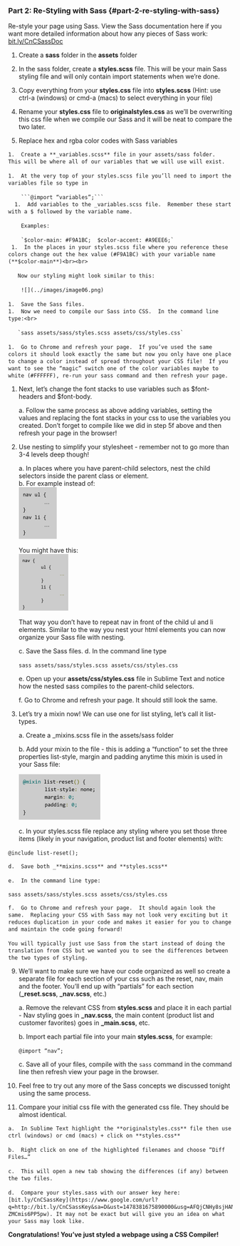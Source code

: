 ### Part 2:  Re-Styling with Sass  {#part-2-re-styling-with-sass}

Re-style your page using Sass. View the Sass documentation here if you want more detailed information about how any pieces of Sass work: [bit.ly/CnCSassDoc](https://www.google.com/url?q=http://bit.ly/CnCSassDoc&sa=D&ust=1478381675862000&usg=AFQjCNGQQHzyokuUfQpu_lxgbfHEUcrGzA) 

  1.  Create a **sass** folder in the **assets** folder

  1.  In the sass folder, create a **styles.scss** file.  This will be your main Sass styling file and will only contain import statements when we’re done.

 1.  Copy everything from your **styles.css** file into **styles.scss** (Hint: use ctrl-a (windows) or cmd-a (macs) to select everything in your file)

 1.  Rename your **styles.css** file to **originalstyles.css** as we’ll be overwriting this css file when we compile our Sass and it will be neat to compare the two later.

 1.  Replace hex and rgba color codes with Sass variables

    1.  Create a **_variables.scss** file in your assets/sass folder.  This will be where all of our variables that we will use will exist.

    1.  At the very top of your styles.scss file you’ll need to import the variables file so type in

        ```@import “variables”;```
      1.  Add variables to the _variables.scss file.  Remember these start with a $ followed by the variable name.  

        Examples:

        `$color-main: #F9A1BC;  $color-accent: #A9EEE6;`
     1.  In the places in your styles.scss file where you reference these colors change out the hex value (#F9A1BC) with your variable name (**$color-main**)<br><br>

       Now our styling might look similar to this:

        ![](../images/image06.png)

    1.  Save the Sass files.
    1.  Now we need to compile our Sass into CSS.  In the command line type:<br>

       `sass assets/sass/styles.scss assets/css/styles.css`

    1.  Go to Chrome and refresh your page.  If you’ve used the same colors it should look exactly the same but now you only have one place to change a color instead of spread throughout your CSS file!  If you want to see the “magic” switch one of the color variables maybe to white (#FFFFFF), re-run your sass command and then refresh your page.
 
1. Next, let’s change the font stacks to use variables such as $font-headers and $font-body.

    a.  Follow the same process as above adding variables, setting the values and replacing the font stacks in your css to use the variables you created. Don’t forget to compile like we did in step 5f above and then refresh your page in the browser!

7.  Use nesting to simplify your stylesheet - remember not to go more than 3-4 levels deep though!

    a.  In places where you have parent-child selectors, nest the child selectors inside the parent class or element.  
    b. For example instead of:<br>
    ![](../images/image05.png)
    
    You might have this:<br>
    ![](../images/image01.png)

    That way you don’t have to repeat nav in front of the child ul and li elements.  Similar to the way you nest your html elements you can now organize your Sass file with nesting.

    c.  Save the Sass files.
    d.  In the command line type

    `sass assets/sass/styles.scss assets/css/styles.css`

    e.  Open up your **assets/css/styles.css** file in Sublime Text and notice how the nested sass compiles to the parent-child selectors.
    
    f.  Go to Chrome and refresh your page.  It should still look the same.

8.  Let’s try a mixin now!  We can use one for list styling, let’s call it list-types.

    a.  Create a _mixins.scss file in the assets/sass folder
    
    b.  Add your mixin to the file - this is adding a “function” to set the three properties list-style, margin and padding anytime this mixin is used in your Sass file:<br>

    ![](../images/image00.png)

    c.  In your styles.scss file replace any styling where you set those three items (likely in your navigation, product list and footer elements) with:

  `@include list-reset();`

    d.  Save both _**mixins.scss** and **styles.scss**
    
    e.  In the command line type:

   `sass assets/sass/styles.scss assets/css/styles.css`

    f.  Go to Chrome and refresh your page.  It should again look the same.  Replacing your CSS with Sass may not look very exciting but it reduces duplication in your code and makes it easier for you to change and maintain the code going forward!  

    You will typically just use Sass from the start instead of doing the translation from CSS but we wanted you to see the differences between the two types of styling.

9.  We’ll want to make sure we have our code organized as well so create a separate file for each section of your css such as the reset, nav, main and the footer. You’ll end up with “partials” for each section (**_reset.scss**, **_nav.scss**, etc.)  

    a.  Remove the relevant CSS from **styles.scss** and place it in each partial - Nav styling goes in **_nav.scss**, the main content (product list and customer favorites) goes in **_main.scss**, etc.
    
    b.  Import each partial file into your main **styles.scss**, for example:

    `@import “nav”;`

    c.  Save all of your files, compile with the `sass` command in the command line then refresh view your page in the browser.

10.  Feel free to try out any more of the Sass concepts we discussed tonight using the same process.

11.  Compare your initial css file with the generated css file.  They should be almost identical.  

    a.  In Sublime Text highlight the **originalstyles.css** file then use ctrl (windows) or cmd (macs) + click on **styles.css**
    
    b.  Right click on one of the highlighted filenames and choose “Diff Files…”
    
    c.  This will open a new tab showing the differences (if any) between the two files.  

    d.  Compare your styles.sass with our answer key here: [bit.ly/CnCSassKey](https://www.google.com/url?q=http://bit.ly/CnCSassKey&sa=D&ust=1478381675890000&usg=AFQjCNHy8sjHANATp6X20-ZMCmis6PP5pw). It may not be exact but will give you an idea on what your Sass may look like.

**Congratulations!  You’ve just styled a webpage using a CSS Compiler!**